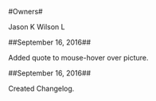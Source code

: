 #Owners#

Jason K
Wilson L

##September 16, 2016##

Added quote to mouse-hover over picture.

##September 16, 2016##

Created Changelog.